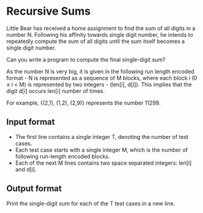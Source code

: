 # Recursive Sums

Little Bear has received a home assignment to find the sum of all digits in a number N. Following his affinity towards single digit number, he intends to repeatedly compute the sum of all digits until the sum itself becomes a single digit number.

Can you write a program to compute the final single-digit sum?

As the number N is very big, it is given in the following run length encoded format - N is represented as a sequence of M blocks, where each block i (0 ≤ i < M) is represented by two integers - (len[i], d[i]). This implies that the digit d[i] occurs len[i] number of times.

For example, {(2,1), (1,2), (2,9)} represents the number 11299.

## Input format

- The first line contains a single integer T, denoting the number of test cases.
- Each test case starts with a single integer M, which is the number of following run-length encoded blocks.
- Each of the next M lines contains two space separated integers: len[i] and d[i].

## Output format

Print the single-digit sum for each of the T test cases in a new line.
